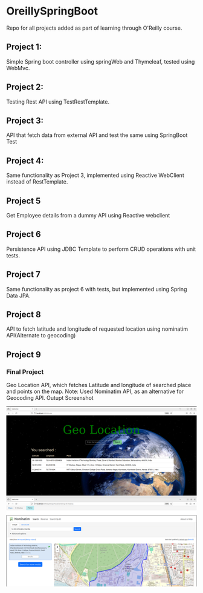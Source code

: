 # OreillySpringBoot
Repo for all projects added as part of learning through O'Reilly course.

## Project 1:
Simple Spring boot controller using springWeb and Thymeleaf, tested using WebMvc.

## Project 2:
Testing Rest API using TestRestTemplate.

## Project 3:
API that fetch data from external API and test the same using SpringBoot Test

## Project 4:
Same  functionality as Project 3, implemented using Reactive WebClient instead of RestTemplate.

## Project 5
Get Employee details from a dummy API using Reactive webclient

## Project 6
Persistence API using JDBC Template to perform CRUD operations with unit tests.

## Project 7
Same functionality as project 6 with tests, but implemented using Spring Data JPA.

## Project 8
API to fetch latitude and longitude of requested location using nominatim API(Alternate to geocoding)

## Project 9 
### Final Project
Geo Location API, which fetches Latitude and longitude of searched place and points on the map.
Note: Used Nominatim API, as an alternative for Geocoding API.
Outupt Screenshot

<img src="Project9GeoLocationFinal/Output/Output.png" width="1000">

<img src="Project9GeoLocationFinal/Output/MapsOutput.png" width="1000">
